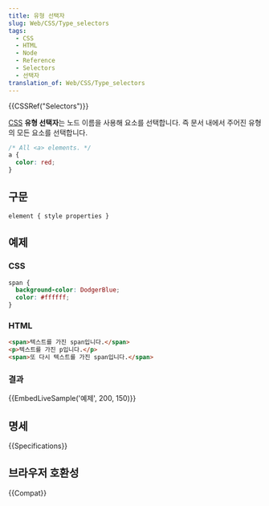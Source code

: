 ```yaml
---
title: 유형 선택자
slug: Web/CSS/Type_selectors
tags:
  - CSS
  - HTML
  - Node
  - Reference
  - Selectors
  - 선택자
translation_of: Web/CSS/Type_selectors
---
```

{{CSSRef("Selectors")}}

[CSS](/ko/docs/Web/CSS) **유형 선택자**는 노드 이름을 사용해 요소를 선택합니다. 즉 문서 내에서 주어진 유형의 모든 요소를 선택합니다.

```css
/* All <a> elements. */
a {
  color: red;
}
```

## 구문

```
element { style properties }
```

## 예제

### CSS

```css
span {
  background-color: DodgerBlue;
  color: #ffffff;
}
```

### HTML

```html
<span>텍스트를 가진 span입니다.</span>
<p>텍스트를 가진 p입니다.</p>
<span>또 다시 텍스트를 가진 span입니다.</span>
```

### 결과

{{EmbedLiveSample('예제', 200, 150)}}

## 명세

{{Specifications}}

## 브라우저 호환성

{{Compat}}
